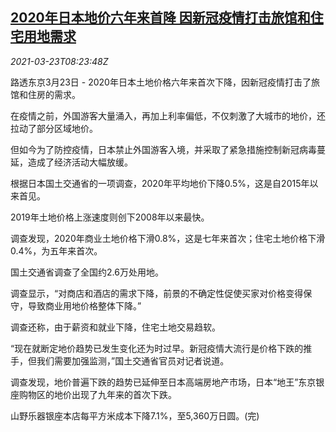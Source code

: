 <!--1616488262000-->
[2020年日本地价六年来首降 因新冠疫情打击旅馆和住宅用地需求](https://cn.reuters.com/article/japan-economy-landprice-covid-0323-idCNKBS2BF0SC)
------

<div><i>2021-03-23T08:23:48Z</i></div><p>路透东京3月23日 - 2020年日本土地价格六年来首次下降，因新冠疫情打击了旅馆和住房的需求。</p><p>在疫情之前，外国游客大量涌入，再加上利率偏低，不仅刺激了大城市的地价，还拉动了部分区域地价。</p><p>但如今为了防控疫情，日本禁止外国游客入境，并采取了紧急措施控制新冠病毒蔓延，造成了经济活动大幅放缓。</p><p>根据日本国土交通省的一项调查，2020年平均地价下降0.5%，这是自2015年以来首见。</p><p>2019年土地价格上涨速度则创下2008年以来最快。</p><p>调查发现，2020年商业土地价格下滑0.8%，这是七年来首次；住宅土地价格下滑0.4%，为五年来首次。</p><p>国土交通省调查了全国约2.6万处用地。</p><p>调查显示，“对商店和酒店的需求下降，前景的不确定性促使买家对价格变得保守，导致商业用地价格整体下降。”</p><p>调查还称，由于薪资和就业下降，住宅土地交易趋软。</p><p>“现在就断定地价趋势已发生变化还为时过早。新冠疫情大流行是价格下跌的推手，但我们需要加强监测，”国土交通省官员对记者说道。</p><p>调查发现，地价普遍下跌的趋势已延伸至日本高端房地产市场，日本“地王”东京银座购物区的地价出现了九年来的首次下跌。</p><p>山野乐器银座本店每平方米成本下降7.1%，至5,360万日圆。(完)</p>

